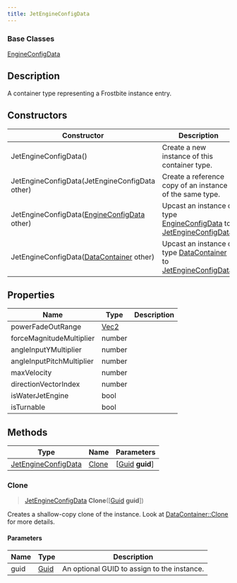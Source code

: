 ```yaml
---
title: JetEngineConfigData
---
```

### Base Classes

[EngineConfigData](EngineConfigData)

## Description

A container type representing a Frostbite instance entry.

## Constructors

| Constructor                                                                    | Description                                                                                                                   |
| ------------------------------------------------------------------------------ | ----------------------------------------------------------------------------------------------------------------------------- |
| JetEngineConfigData()                                                          | Create a new instance of this container type.                                                                                 |
| JetEngineConfigData(JetEngineConfigData other)                                 | Create a reference copy of an instance of the same type.                                                                      |
| JetEngineConfigData([EngineConfigData](EngineConfigData) other)                | Upcast an instance of type [EngineConfigData](EngineConfigData) to [JetEngineConfigData](JetEngineConfigData).                |
| JetEngineConfigData([DataContainer](/vext/ref/shared/class/datacontainer) other) | Upcast an instance of type [DataContainer](/vext/ref/shared/class/datacontainer) to [JetEngineConfigData](JetEngineConfigData). |

## Properties

| Name                      | Type                              | Description |
| ------------------------- | --------------------------------- | ----------- |
| powerFadeOutRange         | [Vec2](/vext/ref/shared/class/vec2) |             |
| forceMagnitudeMultiplier  | number                            |             |
| angleInputYMultiplier     | number                            |             |
| angleInputPitchMultiplier | number                            |             |
| maxVelocity               | number                            |             |
| directionVectorIndex      | number                            |             |
| isWaterJetEngine          | bool                              |             |
| isTurnable                | bool                              |             |

## Methods

| Type                                       | Name            | Parameters                                     |
| ------------------------------------------ | --------------- | ---------------------------------------------- |
| [JetEngineConfigData](JetEngineConfigData) | [Clone](#clone) | \[[Guid](/vext/ref/shared/class/guid) **guid**\] |

### Clone

> [JetEngineConfigData](JetEngineConfigData) **Clone**(\[[Guid](/vext/ref/shared/class/guid) **guid**\])

Creates a shallow-copy clone of the instance. Look at [DataContainer::Clone](/vext/ref/shared/class/datacontainer#clone) for more details.

#### Parameters

| Name | Type         | Description                                 |
| ---- | ------------ | ------------------------------------------- |
| guid | [Guid](Guid) | An optional GUID to assign to the instance. |
